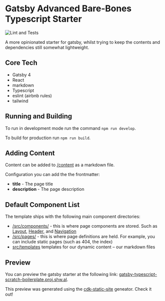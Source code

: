 # Gatsby Advanced Bare-Bones Typescript Starter

![Lint and Tests](https://github.com/drinkataco/gatsby-typescript-scratch-boilerplate/actions/workflows/main.yml/badge.svg)

A more opinionated starter for gatsby, whilst trying to keep the contents and dependencies still somewhat lightweight.

## Core Tech

- Gatsby 4
- React
- markdown
- Typescript
- eslint (airbnb rules)
- tailwind

## Running and Building

To run in development mode run the command `npm run develop`.

To build for production run `npm run build`.

## Adding Content

Content can be added to [/content](./content) as a markdown file.

Configuration you can add the the frontmatter:

- **title** - The page title
- **description** - The page description

## Default Component List

The template ships with the following main component directories:

- [/src/components/]('./src/components') - this is where page components are stored. Such as [Layout]('./src/components/Layout'), [Header]('./src/components/Header'), and [Navigation]('./src/components/Navigation')
- [/src/pages/]('./src/pages') - this is where page definitions are held. For example, you can include static pages (such as 404, the index)
- [src/templates](./src/pages/templates') templates for our dynamic content – our markdown files


## Preview

You can preview the gatsby starter at the following link: [gatsby-typescript-scratch-boilerplate.proj.shw.al](https://gatsby-typescript-scratch-boilerplate.proj.shw.al/).

This preview was generated using the [cdk-static-site](https://github.com/drinkataco/cdk-static-site) geneator. Check it out!
